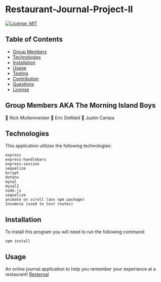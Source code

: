 # Restaurant-Journal-Project-II

[![License: MIT](https://img.shields.io/badge/License-MIT-brightgreen.svg)](https://opensource.org/licenses/MIT)

## Table of Contents

- [Group Members](#groupmembers)
- [Technologies](#technologies)
- [Installation](#installation)
- [Usage](#usage)
- [Testing](#testing)
- [Contribution](#contribution)
- [Questions](#questions)
- [License](#license)

## Group Members AKA The Morning Island Boys

 :sunrise: Nick Mullenmeister
 :palm_tree: Eric DeWald
 :ocean: Justin Campa

## Technologies
This application utilizes the following technologies:

    express
    express-handlebars
    express-session
    sequelize
    bcrypt
    dotenv
    mysql
    mysql2
    node.js
    sequelize
    animate on scroll (aos npm package)
    Insomnia (used to test routes)


## Installation

To install this program you will need to run the following command:

`npm install`

## Usage

An online journal application to help you remember your experience at a restaurant!
[Resternal](https://morning-island-13574.herokuapp.com/)
